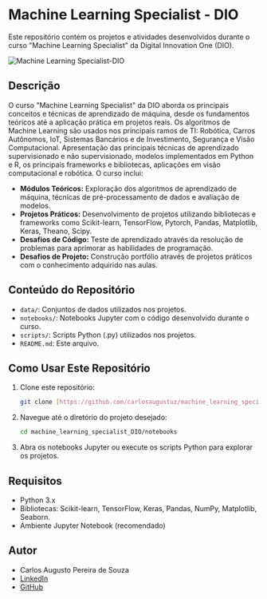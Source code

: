 # Machine Learning Specialist - DIO

Este repositório contém os projetos e atividades desenvolvidos durante o curso "Machine Learning Specialist" da Digital Innovation One (DIO).


![Machine Learning Specialist-DIO](https://assets.dio.me/OTzqoUcfTvgJRGhPlCoXZXzVWpFQB5yO-pygSZ_CTv8/f:webp/h:120/q:80/L3RyYWNrcy9iMTkzMDhmZi05NDMxLTQ4ZTktOWM3Yi01Y2YwMWRkNWVjMjQucG5n
)

## Descrição

O curso "Machine Learning Specialist" da DIO aborda os principais conceitos e técnicas de aprendizado de máquina, desde os fundamentos teóricos até a aplicação prática em projetos reais.
Os algoritmos de Machine Learning são usados nos principais ramos de TI: Robótica, Carros Autônomos, IoT, Sistemas Bancários e de Investimento, Segurança e Visão Computacional.
Apresentação das principais técnicas de aprendizado supervisionado e não supervisionado, modelos implementados em Python e R, os principais frameworks e bibliotecas, aplicações em visão computacional e robótica.
O curso inclui:

* **Módulos Teóricos:** Exploração dos algoritmos de aprendizado de máquina, técnicas de pré-processamento de dados e avaliação de modelos.
* **Projetos Práticos:** Desenvolvimento de projetos utilizando bibliotecas e frameworks como Scikit-learn, TensorFlow, Pytorch, Pandas, Matplotlib, Keras, Theano, Scipy.
* **Desafios de Código:** Teste de aprendizado através da resolução de problemas para aprimorar as habilidades de programação.
* **Desafios de Projeto:** Construção portfólio através de projetos práticos com o conhecimento adquirido nas aulas.

## Conteúdo do Repositório

* `data/`: Conjuntos de dados utilizados nos projetos.
* `notebooks/`: Notebooks Jupyter com o código desenvolvido durante o curso.
* `scripts/`: Scripts Python (.py) utilizados nos projetos.
* `README.md`: Este arquivo.

## Como Usar Este Repositório

1.  Clone este repositório:

    ```bash
    git clone [https://github.com/carlosaugustuz/machine_learning_specialist_DIO.git](git clone https://github.com/carlosaugustuz/machine_learning_specialist_DIO.git)
    ```

2.  Navegue até o diretório do projeto desejado:

    ```bash
    cd machine_learning_specialist_DIO/notebooks
    ```

3.  Abra os notebooks Jupyter ou execute os scripts Python para explorar os projetos.

## Requisitos

* Python 3.x
* Bibliotecas: Scikit-learn, TensorFlow, Keras, Pandas, NumPy, Matplotlib, Seaborn.
* Ambiente Jupyter Notebook (recomendado)

## Autor

* Carlos Augusto Pereira de Souza
* [LinkedIn](https://www.linkedin.com/in/carlos-augusto-pereira-de-souza-74059124/)
* [GitHub](https://github.com/carlosaugustuz)